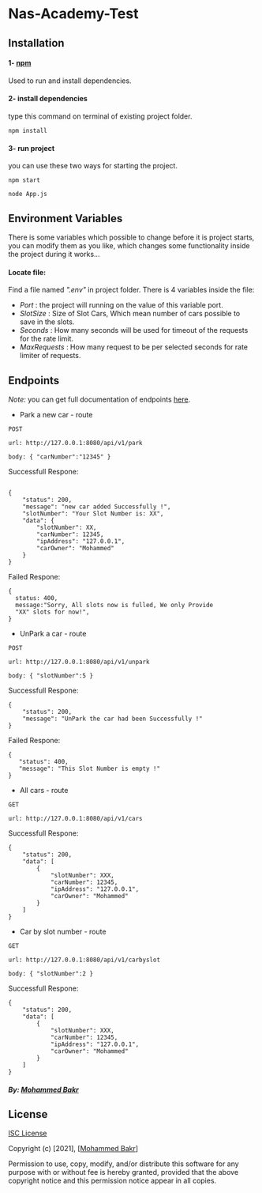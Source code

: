 # Nas-Academy-Test



## Installation

#### 1-  [npm](https://www.npmjs.com/package/npm) 
Used to run and install dependencies.

#### 2- install dependencies 
type this command on terminal of existing project folder.

```node
npm install
```

#### 3- run project
you can use these two ways for starting the project.

```node
npm start
```

```node
node App.js
```

## Environment Variables 
There is some variables which possible to change before it is project starts, 
you can modify them as you like, which changes some functionality inside the project during it works...

#### Locate file:
Find a file named *".env"* in project folder. There is 4 variables inside the file:
- *Port* : the project will running on the value of this variable port.
- *SlotSize* : Size of Slot Cars, Which mean number of cars possible to save in the slots.
- *Seconds* : How many seconds will be used for timeout of the requests for the rate limit.
- *MaxRequests* : How many request to be per selected seconds for rate limiter of requests.



## Endpoints

*Note:* you can get full documentation of endpoints [here](https://documenter.getpostman.com/view/10416484/TzRLkW5H).

- Park a new car - route
```
POST 

url: http://127.0.0.1:8080/api/v1/park

body: { "carNumber":"12345" }
```

 Successfull Respone: 
```

{
    "status": 200,
    "message": "new car added Successfully !",
    "slotNumber": "Your Slot Number is: XX",
    "data": {
        "slotNumber": XX,
        "carNumber": 12345,
        "ipAddress": "127.0.0.1",
        "carOwner": "Mohammed"
    }
}
```
Failed Respone: 
```
{
  status: 400,
  message:"Sorry, All slots now is fulled, We only Provide 
  "XX" slots for now!",
}
```


- UnPark a car - route
```
POST 

url: http://127.0.0.1:8080/api/v1/unpark

body: { "slotNumber":5 }
```

Successfull Respone: 
```
{
    "status": 200,
    "message": "UnPark the car had been Successfully !"
}
```
 Failed Respone: 
 ```
{
    "status": 400,
    "message": "This Slot Number is empty !"
}
```


- All cars - route
```
GET 

url: http://127.0.0.1:8080/api/v1/cars
```

Successfull Respone: 

```
{
    "status": 200,
    "data": [
        {
            "slotNumber": XXX,
            "carNumber": 12345,
            "ipAddress": "127.0.0.1",
            "carOwner": "Mohammed"
        }
    ]
}
```


- Car by slot number - route
```
GET 

url: http://127.0.0.1:8080/api/v1/carbyslot

body: { "slotNumber":2 }
```
Successfull Respone: 

```
{
    "status": 200,
    "data": [
        {
            "slotNumber": XXX,
            "carNumber": 12345,
            "ipAddress": "127.0.0.1",
            "carOwner": "Mohammed"
        }
    ]
}
```


##### By: [Mohammed Bakr](https://github.com/mahammadbakr)


## License
[ISC License](https://choosealicense.com/licenses/mit/)

Copyright (c) [2021], [[Mohammed Bakr](https://github.com/mahammadbakr)]

Permission to use, copy, modify, and/or distribute this software for any
purpose with or without fee is hereby granted, provided that the above
copyright notice and this permission notice appear in all copies.